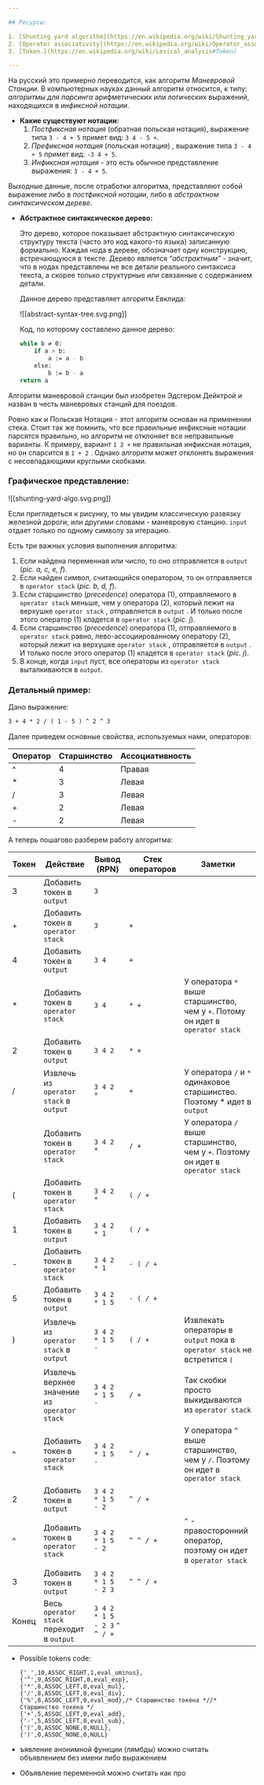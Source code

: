 ```yaml
---

## Ресурсы:

1. [Shunting yard algorithm](https://en.wikipedia.org/wiki/Shunting_yard_algorithm).
2. [Operator associativity](https://en.wikipedia.org/wiki/Operator_associativity)
3. [Token.](https://en.wikipedia.org/wiki/Lexical_analysis#Token)

---
```


  

На русский это примерно переводится, как алгоритм _Маневровой Станции_. В компьютерных науках данный алгоритм относится, к типу: _алгоритмы для парсинга_ арифметических или логических выражений, находящихся в _инфиксной нотации_.

- **Какие существуют нотации:**
    1. _Постфиксная нотация_ (обратная польская нотация), выражение типа `3 - 4 + 5` примет вид: `3 4 - 5 +`.
    2. _Префиксная нотация_ (польская нотация) , выражение типа `3 - 4 + 5` примет вид: `-3 4 + 5`.
    3. _Инфиксная нотация_ - это есть обычное представление выражения: `3 - 4 + 5`.

Выходные данные, после отработки алгоритма, представляют собой выражение либо в _постфиксной нотации_, либо в _абстрактном синтаксическом дереве_.

- **Абстрактное синтаксическое дерево:**
    
    Это дерево, которое показывает абстрактную синтаксическую структуру текста (часто это код какого-то языка) записанную формально. Каждая нода в дереве, обозначает одну конструкцию, встречающуюся в тексте. Дерево является “_абстрактным_” - значит, что в нодах представлены не все детали реального синтаксиса текста, а скорее только структурные или связанные с содержанием детали.
    
    Данное дерево представляет алгоритм Евклида:
    
    ![[abstract-syntax-tree.svg.png]]
    
    Код, по которому составлено данное дерево:
    
    ```Bash
    while b ≠ 0:
        if a > b:
            a := a - b
        else:
            b := b - a
    return a
    ```
    

Алгоритм маневровой станции был изобретен Эдсгером Дейктрой и назван в честь маневровых станций для поездов.

Ровно как и Польская Нотация - этот алгоритм основан на применении стека. Стоит так же помнить, что все правильные инфиксные нотации парсятся правильно, но алгоритм не отклоняет все неправильные варианты. К примеру, вариант `1 2 +` не правильная инфиксная нотация, но он спарсится в `1 + 2` . Однако алгоритм может отклонять выражения с несовпадающими круглыми скобками.

### Графическое представление:

![[shunting-yard-algo.svg.png]]

Если приглядеться к рисунку, то мы увидим классическую развязку железной дороги, или другими словами - маневровую станцию. `input` отдает только по одному символу за итерацию.

Есть три важных условия выполнения алгоритма:

1. Если найдена переменная или число, то оно отправляется в `output` (_pic. a, c, e, f_).
2. Если найден символ, считающийся оператором, то он отправляется в `operator stack` (_pic. b, d, f_).
3. Если старшинство (_precedence_) оператора (1), отправляемого в `operator stack` меньше, чем у оператора (2), который лежит на верхушке `operator stack` , отправляется в `output` . И только после этого оператор (1) кладется в `operator stack` (_pic. j_).
4. Если старшинство (_precedence_) оператора (1), отправляемого в `operator stack` равно, лево-ассоциированному оператору (2), который лежит на верхушке `operator stack` , отправляется в `output` . И только после этого оператор (1) кладется в `operator stack` (_pic. j_).
5. В конце, когда `input` пуст, все операторы из `operator stack` выталкиваются в `output`.

### Детальный пример:

Дано выражение:

```LaTeX
3 + 4 * 2 / ( 1 - 5 ) ^ 2 ^ 3 
```

Далее приведем основные свойства, используемых нами, операторов:

|Оператор|Старшинство|Ассоциативность|
|---|---|---|
|^|4|Правая|
|*|3|Левая|
|/|3|Левая|
|+|2|Левая|
|-|2|Левая|

А теперь пошагово разберем работу алгоритма:

|Токен|Действие|Вывод (RPN)|Стек операторов|Заметки|
|---|---|---|---|---|
|3|Добавить токен в `output`|`3`|||
|+|Добавить токен в `operator stack`|`3`|`+`||
|4|Добавить токен в `output`|`3 4`|`+`||
|*|Добавить токен в `operator stack`|`3 4`|`* +`|У оператора `*` выше старшинство, чем у `+`. Потому он идет в `operator stack`|
|2|Добавить токен в `output`|`3 4 2`|`* +`||
|/|Извлечь из `operator stack` в `output`|`3 4 2 *`|`+`|У оператора `/` и `*` одинаковое старшинство. Поэтому * идет в `output`|
||Добавить токен в `operator stack`|`3 4 2 *`|`/ +`|У оператора `/` выше старшинство, чем у `+`. Поэтому он идет в `operator stack`|
|(|Добавить токен в `operator stack`|`3 4 2 *`|`( / +`||
|1|Добавить токен в `output`|`3 4 2 * 1`|`( / +`||
|-|Добавить токен в `operator stack`|`3 4 2 * 1`|`- ( / +`||
|5|Добавить токен в `output`|`3 4 2 * 1 5`|`- ( / +`||
|)|Извлечь из `operator stack` в `output`|`3 4 2 * 1 5 -`|`( / +`|Извлекать операторы в `output` пока в `operator stack` не встретится `(`|
||Извлечь верхнее значение из `operator stack`|`3 4 2 * 1 5 -`|`/ +`|Так скобки просто выкидываются из `operator stack`|
|^|Добавить токен в `operator stack`|`3 4 2 * 1 5 -`|`^ / +`|У оператора `^` выше старшинство, чем у `/`. Поэтому он идет в `operator stack`|
|2|Добавить токен в `output`|`3 4 2 * 1 5 - 2`|`^ / +`||
|^|Добавить токен в `operator stack`|`3 4 2 * 1 5 - 2`|`^ ^ / +`|`^` - правосторонний оператор, поэтому он идет в `operator stack`|
|3|Добавить токен в `output`|`3 4 2 * 1 5 - 2 3`|`^ ^ / +`||
|Конец|Весь `operator stack` переходит в `output`|`3 4 2 * 1 5 - 2 3` `^ ^ / +`|||

- Possible tokens code:
    
    ```Plain
    {'_',10,ASSOC_RIGHT,1,eval_uminus},
    {'^',9,ASSOC_RIGHT,0,eval_exp},
    {'*',8,ASSOC_LEFT,0,eval_mul},
    {'/',8,ASSOC_LEFT,0,eval_div},
    {'%',8,ASSOC_LEFT,0,eval_mod},/* Старшинство токена *//* Старшинство токена */
    {'+',5,ASSOC_LEFT,0,eval_add},
    {'-',5,ASSOC_LEFT,0,eval_sub},
    {'(',0,ASSOC_NONE,0,NULL},
    {')',0,ASSOC_NONE,0,NULL}
    ```
    

- ъявление анонимной функции (лямбды) можно считать объявлением без имени либо выражением
- Объявление переменной можно считать как про